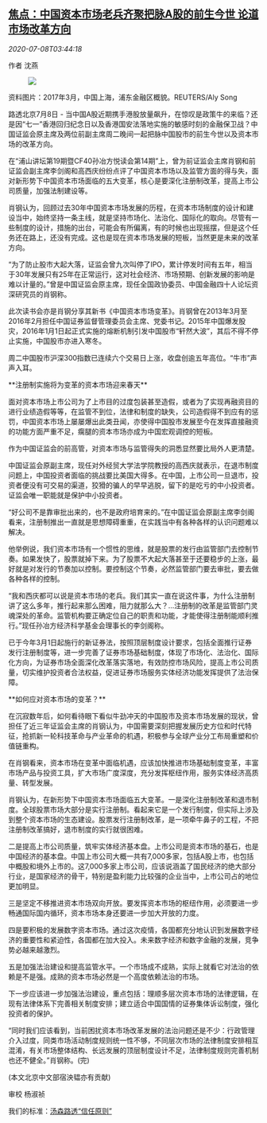 <!--1594182194000-->
[焦点：中国资本市场老兵齐聚把脉A股的前生今世 论道市场改革方向](https://cn.reuters.com/article/china-stock-wrapup-0708-wedn-idCNKBS2490E9)
------

<div><i>2020-07-08T03:44:18</i></div><div class="StandardArticleBody_body"><p>作者 沈燕 </p><div class="PrimaryAsset_container"><div class="Image_container" tabindex="-1"><figure class="Image_zoom" style="padding-bottom:"><div class="LazyImage_container LazyImage_dark" style="background-image:none"><img src="//s2.reutersmedia.net/resources/r/?m=02&amp;d=20200708&amp;t=2&amp;i=1524977726&amp;r=LYNXMPEG6707B&amp;w=600" aria-label="资料图片：2017年3月，中国上海，浦东金融区概貌。REUTERS/Aly Song"/><div class="LazyImage_image LazyImage_fallback" style="background-image:url(//s2.reutersmedia.net/resources/r/?m=02&amp;d=20200708&amp;t=2&amp;i=1524977726&amp;r=LYNXMPEG6707B&amp;w=600);background-position:center center;background-color:inherit"></div></div><div class="Image_expand-button" aria-label="Expand Image Slideshow" role="button" tabindex="0"></div></figure><figcaption><div class="Image_caption"><span>资料图片：2017年3月，中国上海，浦东金融区概貌。REUTERS/Aly Song</span></div></figcaption></div></div><p>路透北京7月8日 - 当中国A股近期携手港股放量飙升，在惊叹是政策牛的来临？还是因“七一”香港回归纪念日以及香港国安法落地实施的敏感时刻的金融保卫战？中国证监会原主席及两位前副主席周二晚间一起把脉中国股市的前生今世以及资本市场的改革方向。 </p><p>在“浦山讲坛第19期暨CF40孙冶方悦读会第14期”上，曾为前证监会主席肖钢和前证监会副主席李剑阁和高西庆纷纷点评了中国资本市场以及监管方面的得与失，面对新形势下中国资本市场面临的五大变革，核心是要深化注册制改革，提高上市公司质量，加强法制建设等。 </p><p>肖钢认为，回顾过去30年中国资本市场发展的历程，在资本市场制度的设计和建设当中，始终坚持一条主线，就是坚持市场化、法治化、国际化的取向。尽管有一些制度的设计，措施的出台，可能会有所偏离，有的时候也出现摇摆，但是这个任务还在路上，还没有完成。这也是现在资本市场发展的短板，当然更是未来的改革方向。 </p><p>“为了防止股市大起大落，证监会曾九次叫停了IPO，累计停发时间有五年，相当于30年发展只有25年在正常运行，这对社会经济、市场预期、创新发展的影响是难以计量的。”曾是中国证监会原主席，现任全国政协委员、中国金融四十人论坛资深研究员的肖钢称。 </p><p>此次读书会亦是肖钢分享其新书《中国资本市场变革》。肖钢曾在2013年3月至2016年2月担任中国证券监督管理委员会主席、党委书记。2015年中国爆发股灾，2016年1月1日起正式实施的熔断机制引发中国股市“轩然大波”，其后不得不停止实施，中国股市亦进入寒冬。 </p><p>周二中国股市沪深300指数已连续六个交易日上涨，收盘创逾五年高位。“牛市”声声入耳。 </p><p>**注册制实施将为变革的资本市场迎来春天** </p><p>面对资本市场上市公司为了上市目的过度包装甚至造假，或者为了实现再融资目的进行业绩造假等等，在监管不到位，法律和制度的缺失，公司造假得不到应有的惩罚，中国资本市场上屡屡爆出此类丑闻，亦使得中国股市发展至今在发挥直接融资的功能方面严重不足，瘸腿的资本市场亦成为中国宏观调控的短板。 </p><p>作为中国证监会的前高管，对资本市场与监管得失的洞悉显然要比局外人更清楚。 </p><p>中国证监会原副主席，现任对外经贸大学法学院教授的高西庆就表示，在退市制度问题上，中国投资者面临的挑战要比美国大得多。在中国，上市公司一旦退市，投资者便没有可交易的渠道，狡猾的骗人的早早逃脱，留下的是吃亏的中小投资者。证监会唯一职能就是保护中小投资者。 </p><p>“好公司不是靠审批出来的，也不是政府培育来的。”在中国证监会原副主席李剑阁看来，注册制推出一直就是思想障碍重重，在实践当中有各种各样的认识问题难以解决。 </p><p>他举例说，我们资本市场有一个惯性的思维，就是股票的发行由监管部门去控制节奏。如果发快了，股票就掉下来。为了股票不大起大落甚至于还要稳步的上涨，最好就是对发行的节奏加以控制。要控制这个节奏，必然监管部门要去审批，要去做各种各样的控制。 </p><p>“我和西庆都可以说是资本市场的老兵。我们其实一直在说这件事，为什么注册制讲了这么多年，推行起来那么困难，阻力就那么大？...注册制的改革是监管部门灵魂深处的革命。监管机构要正确定位自己的职责和功能，才能使得注册制能顺利推行。”现任孙冶方经济科学基金会理事长的李剑阁称。 </p><p>已于今年3月1日起施行的新证券法，按照顶层制度设计要求，包括全面推行证券发行注册制度等，进一步完善了证券市场基础制度，体现了市场化、法治化、国际化方向，为证券市场全面深化改革落实落地，有效防控市场风险，提高上市公司质量，切实维护投资者合法权益，促进证券市场服务实体经济功能发挥提供了法治保障。 </p><p>**如何应对资本市场的变革？** </p><p>在沉寂数年后，如何看待眼下看似牛劲冲天的中国股市及资本市场发展的现状，曾担任了近三年证监会主席的肖钢认为，中国需要深刻把握发展历史方位和时代特征，抢抓新一轮科技革命与产业革命的机遇，积极参与全球产业分工布局重塑和价值链重构。 </p><p>在肖钢看来，资本市场在变革中面临机遇，应该加快推进市场基础制度变革，丰富市场产品与投资工具，扩大市场广度深度，充分发挥枢纽作用，服务实体经济高质量、转型发展。  </p><p>肖钢认为，在新形势下中国资本市场面临五大变革。一是深化注册制改革和退市制度。全球股票市场大部分是实行注册制。看起来它是一个发行制度，但实际上涉及到整个资本市场的生态建设。股票发行注册制改革，是一项牵牛鼻子的工程，不把注册制改革搞好，退市制度的实行就很困难。 </p><p>二是提高上市公司质量，筑牢实体经济基本盘。上市公司是资本市场的基石，也是中国经济的基本盘。中国上市公司大概一共有7,000多家，包括A股上市，也包括中概股和境外上市的。这7,000多家上市公司，应该说涵盖了国民经济的绝大部分行业，是国家经济的骨干，特别是盈利能力比较强的企业当中，上市公司占的地位更加明显。 </p><p>三是坚定不移推进资本市场双向开放。要发挥资本市场的枢纽作用，必须要进一步畅通国际国内循环，资本市场本身还要进一步加大开放的力度。  </p><p>四是要积极的发展数字资本市场。通过这次疫情，各国都充分地认识到发展数字经济的重要性和紧迫性，各国都在加大投入。未来数字经济和数字金融的发展，竞争势必越来越激烈。 </p><p>五是加强法治建设和提高监管水平。一个市场成不成熟，实际上就看它对法治的依赖是不是强。成熟的资本市场必然是一个高度依赖法治的市场。 </p><p>下一步应该进一步加强法治建设，重点包括：理顺多层次资本市场的法律逻辑，在现有法律体系下完善相关制度安排；建立适合中国国情的证券集体诉讼制度，强化投资者的保护。 </p><p>“同时我们应该看到，当前困扰资本市场改革发展的法治问题还是不少：行政管理介入过度，同类市场活动制度规则统一性不够，不同层次市场的法律制度安排相互混淆，有关市场整体结构、长远发展的顶层制度设计不足，法律制度规则完善机制也还不健全。”肖钢称。(完) </p><p>(本文北京中文部宿泱韫亦有贡献) </p><div class="Attribution_container"><div class="Attribution_attribution"><p class="Attribution_content">审校 杨淑祯 </p></div></div><div class="StandardArticleBody_trustBadgeContainer"><span class="StandardArticleBody_trustBadgeTitle">我们的标准：</span><span class="trustBadgeUrl"><a href="https://www.thomsonreuters.cn/content/dam/openweb/documents/pdf/china/brochures/about-us-1.pdf">汤森路透“信任原则”</a></span></div></div>
